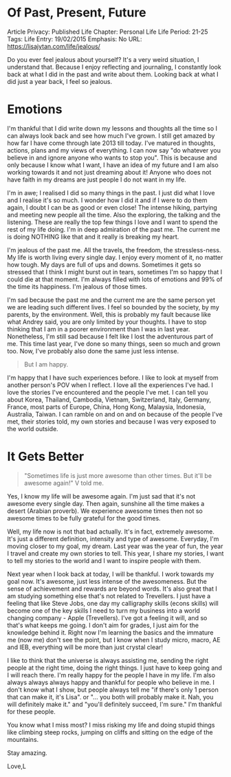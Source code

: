# Of Past, Present, Future

Article Privacy: Published
Life Chapter: Personal Life
Life Period: 21-25
Tags: Life
Entry: 19/02/2015
Emphasis: No
URL: https://lisajytan.com/life/jealous/

Do you ever feel jealous about yourself? It's a very weird situation, I understand that. Because I enjoy reflecting and journaling, I constantly look back at what I did in the past and write about them. Looking back at what I did just a year back, I feel so jealous.

# Emotions

I'm thankful that I did write down my lessons and thoughts all the time so I can always look back and see how much I've grown. I still get amazed by how far I have come through late 2013 till today. I've matured in thoughts, actions, plans and my views of everything. I can now say "do whatever you believe in and ignore anyone who wants to stop you". This is because and only because I know what I want, I have an idea of my future and I am also working towards it and not just dreaming about it! Anyone who does not have faith in my dreams are just people I do not want in my life.

I'm in awe; I realised I did so many things in the past. I just did what I love and I realise it's so much. I wonder how I did it and if I were to do them again, I doubt I can be as good or even close! The intense hiking, partying and meeting new people all the time. Also the exploring, the talking and the listening. These are really the top few things I love and I want to spend the rest of my life doing. I'm in deep admiration of the past me. The current me is doing NOTHING like that and it really is breaking my heart.

I'm jealous of the past me. All the travels, the freedom, the stressless-ness. My life is worth living every single day. I enjoy every moment of it, no matter how tough. My days are full of ups and downs. Sometimes it gets so stressed that I think I might burst out in tears, sometimes I'm so happy that I could die at that moment. I'm always filled with lots of emotions and 99% of the time its happiness. I'm jealous of those times.

I'm sad because the past me and the current me are the same person yet we are leading such different lives. I feel so bounded by the society, by my parents, by the environment. Well, this is probably my fault because like what Andrey said, you are only limited by your thoughts. I have to stop thinking that I am in a poorer environment than I was in last year. Nonetheless, I'm still sad because I felt like I lost the adventurous part of me. This time last year, I've done so many things, seen so much and grown too. Now, I've probably also done the same just less intense.

> But I am happy.
> 

I'm happy that I have such experiences before. I like to look at myself from another person's POV when I reflect. I love all the experiences I've had. I love the stories I've encountered and the people I've met. I can tell you about Korea, Thailand, Cambodia, Vietnam, Switzerland, Italy, Germany, France, most parts of Europe, China, Hong Kong, Malaysia, Indonesia, Australia, Taiwan. I can ramble on and on and on because of the people I've met, their stories told, my own stories and because I was very exposed to the world outside.

# It Gets Better

> "Sometimes life is just more awesome than other times. But it'll be awesome again!" V told me.
> 

Yes, I know my life will be awesome again. I'm just sad that it's not awesome every single day. Then again, sunshine all the time makes a desert (Arabian proverb). We experience awesome times then not so awesome times to be fully grateful for the good times.

Well, my life now is not that bad actually. It's in fact, extremely awesome. It's just a different definition, intensity and type of awesome. Everyday, I'm moving closer to my goal, my dream. Last year was the year of fun, the year I travel and create my own stories to tell. This year, I share my stories, I want to tell my stories to the world and I want to inspire people with them.

Next year when I look back at today, I will be thankful. I work towards my goal now. It's awesome, just less intense of the awesomeness. But the sense of achievement and rewards are beyond words. It's also great that I am studying something else that's not related to Trevellers. I just have a feeling that like Steve Jobs, one day my calligraphy skills (econs skills) will become one of the key skills I need to turn my business into a world changing company - Apple (Trevellers). I've got a feeling it will, and so that's what keeps me going. I don't aim for grades, I just aim for the knowledge behind it. Right now I'm learning the basics and the immature me (now me) don't see the point, but I know when I study micro, macro, AE and IEB, everything will be more than just crystal clear!

I like to think that the universe is always assisting me, sending the right people at the right time, doing the right things. I just have to keep going and I will reach there. I'm really happy for the people I have in my life. I'm also always always always happy and thankful for people who believe in me. I don't know what I show, but people always tell me "if there's only 1 person that can make it, it's Lisa". or "... you both will probably make it. Nah, you will definitely make it." and "you'll definitely succeed, I'm sure." I'm thankful for these people.

You know what I miss most? I miss risking my life and doing stupid things like climbing steep rocks, jumping on cliffs and sitting on the edge of the mountains.

Stay amazing.

Love,L